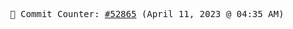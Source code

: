 <p align="center">
    <samp>
        📮 Commit Counter: <a href="https://github.com/Javascript-void0/Javascript-void0/commits/main">#52865</a> (April 11, 2023 @ 04:35 AM)
    </samp>
</p>